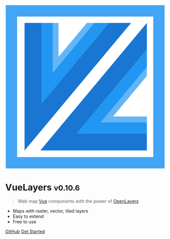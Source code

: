 <!-- _coverpage.md -->

<img class="logo" src="/_media/logo.svg" data-origin="_media/logo.svg" alt="VueLayers Logo" />

# VueLayers <small>v0.10.6</small>

> Web map [Vue](https://vuejs.org/ "Vue Homepage") components with the power of [OpenLayers](https://openlayers.org/ "OpenLayers Homepage")

* Maps with raster, vector, tiled layers
* Easy to extend
* Free to use

[GitHub](https://github.com/ghettovoice/vuelayers/)
[Get Started](#vuelayers)
